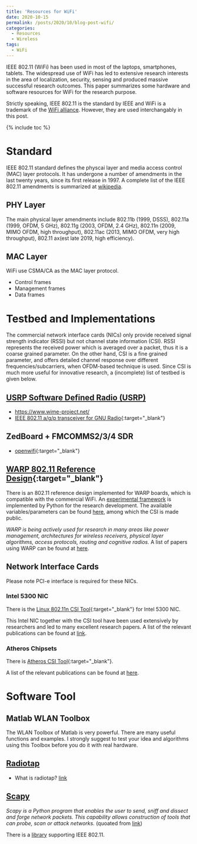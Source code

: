 ```yaml
---
title: 'Resources for WiFi'
date: 2020-10-15
permalink: /posts/2020/10/blog-post-wifi/
categories:
  - Resources
  - Wireless  
tags:
  - WiFi
---
```


IEEE 802.11 (WiFi) has been used in most of the laptops, smartphones, tablets. The widespread use of WiFi has led to extensive research interests in the area of localization, security, sensing and produced massive successful research outcomes. This paper summarizes some hardware and software resources for WiFi for the research purpose.

Strictly speaking, IEEE 802.11 is the standard by IEEE and WiFi is a trademark of the [WiFi alliance](https://www.wi-fi.org/). However, they are used interchangably in this post.

{% include toc %}

# Standard
IEEE 802.11 standard defines the physcai layer and media access control (MAC) layer protocols. It has undergone a number of amendments in the last twenty years, since its first release in 1997. A complete list of the IEEE 802.11 amendments is summarized at [wikipedia](https://en.wikipedia.org/wiki/IEEE_802.11).

## PHY Layer
The main physical layer amendments include 802.11b (1999, DSSS), 802.11a (1999, OFDM, 5 GHz), 802.11g (2003, OFDM, 2.4 GHz), 802.11n (2009, MIMO OFDM, high throughput), 802.11ac (2013, MIMO OFDM, very high throughput), 802.11 ax(est late 2019, high efficiency).

## MAC Layer
WiFi use CSMA/CA as the MAC layer protocol.

* Control frames
* Management frames
* Data frames

# Testbed and Implementations
The commercial network interface cards (NICs) only provide received signal strength indicator (RSSI) but not channel state information (CSI). RSSI represents the received power which is averaged over a packet, thus it is a coarse grained parameter. On the other hand, CSI is a fine grained parameter, and offers detailed channel response over different frequencies/subcarriers, when OFDM-based technique is used. Since CSI is much more useful for innovative research, a (incomplete) list of testbed is given below.

## [USRP Software Defined Radio (USRP)](https://www.ettus.com/products/)
* https://www.wime-project.net/
* [IEEE 802.11 a/g/p transceiver for GNU Radio](https://github.com/bastibl/gr-ieee802-11){:target="_blank"}

## ZedBoard +  FMCOMMS2/3/4 SDR
* [openwifi](https://github.com/open-sdr/openwifi){:target="_blank"}

## [WARP 802.11 Reference Design](http://warpproject.org/trac/wiki/802.11){:target="_blank"}
There is an 802.11 reference design implemented for WARP boards, which is compatible with the commercial WiFi. An [experimental framework](http://warpproject.org/trac/wiki/802.11/wlan_exp) is implemented by Python for the research development. The available variables/parameters can be found [here](http://warpproject.org/trac/wiki/802.11/wlan_exp/log/entry_types), among which the CSI is made public.

_WARP is being actively used for research in many areas like power management, architectures for wireless receivers, physical layer algorithms, access protocols, routing and cognitive radios._ 
A list of papers using WARP can be found at [here](http://warpproject.org/trac/wiki/PapersandPresentations).

## Network Interface Cards
Please note PCI-e interface is required for these NICs.

### Intel 5300 NIC
There is the [Linux 802.11n CSI Tool](https://dhalperi.github.io/linux-80211n-csitool/){:target="_blank"} for Intel 5300 NIC.

This Intel NIC together with the CSI tool have been used extensively by researchers and led to many excellent research papers. A list of the relevant publications can be found at [link](https://dhalperi.github.io/linux-80211n-csitool/#publicationss).

### Atheros Chipsets
There is [Atheros CSI Tool](https://wands.sg/AtherosCSI/){:target="_blank"}.

A list of the relevant publications can be found at [here](https://wands.sg/research/wifi/AtherosCSI/#Users).

# Software Tool
## Matlab WLAN Toolbox
The WLAN Toolbox of Matlab is very powerful. There are many useful functions and examples. I strongly suggest to test your idea and algorithms using this Toolbox before you do it with real hardware.

## [Radiotap](https://www.radiotap.org/)
* What is radiotap? [link](http://wifinigel.blogspot.com/2013/11/what-are-radiotap-headers.html)

## [Scapy](https://scapy.net/)
_Scapy is a Python program that enables the user to send, sniff and dissect and forge network packets. This capability allows construction of tools that can probe, scan or attack networks._ (quoated from [link](https://scapy.readthedocs.io/en/latest/introduction.html#about-scapy))

There is a [library](https://github.com/secdev/scapy/blob/master/scapy/layers/dot11.py) supporting IEEE 802.11.


